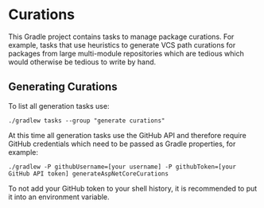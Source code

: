 # Curations

This Gradle project contains tasks to manage package curations. For example, tasks that use heuristics to
generate VCS path curations for packages from large multi-module repositories which are tedious which would
otherwise be tedious to write by hand.

## Generating Curations

To list all generation tasks use:

```
./gradlew tasks --group "generate curations"
```

At this time all generation tasks use the GitHub API and therefore require GitHub credentials which need to be passed
as Gradle properties, for example: 

```
./gradlew -P githubUsername=[your username] -P githubToken=[your GitHub API token] generateAspNetCoreCurations 
```

To not add your GitHub token to your shell history, it is recommended to put it into an environment variable.
